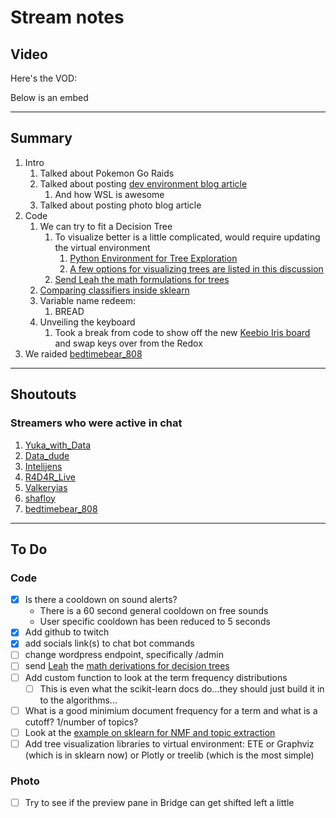 # Stream notes

## Video

Here's the VOD:

Below is an embed

---

## Summary

1. Intro
   1. Talked about Pokemon Go Raids
   2. Talked about posting [dev environment blog article](https://buenosds.dev/2022/08/02/easy-data-science-windows-10-wsl-dev-environment-setup/)
      1. And how WSL is awesome
   3. Talked about posting photo blog article
2. Code
   1. We can try to fit a Decision Tree
      1. To visualize better is a little complicated, would require updating the virtual environment
         1. [Python Environment for Tree Exploration](http://etetoolkit.org/)
         2. [A few options for visualizing trees are listed in this discussion](https://stackoverflow.com/questions/7670280/tree-plotting-in-python)
      2. [Send Leah the math formulations for trees](https://scikit-learn.org/stable/modules/tree.html#tree-mathematical-formulation)
   2. [Comparing classifiers inside sklearn](https://scikit-learn.org/stable/auto_examples/tree/plot_unveil_tree_structure.html#sphx-glr-auto-examples-tree-plot-unveil-tree-structure-py)
   3. Variable name redeem:
      1. BREAD
   4. Unveiling the keyboard
      1. Took a break from code to show off the new [Keebio Iris board](https://keeb.io/collections/iris-split-ergonomic-keyboard) and swap keys over from the Redox
3. We raided [bedtimebear_808](https://www.twitch.tv/bedtimebear_808)

---

## Shoutouts

### Streamers who were active in chat

1. [Yuka_with_Data](https://www.twitch.tv/yuka_with_data)
2. [Data_dude](https://www.twitch.tv/data_dude)
3. [Intelijens](https://www.twitch.tv/data_dude)
4. [R4D4R_Live](https://www.twitch.tv/R4D4R_Live)
5. [Valkeryias](https://www.twitch.tv/valkeryias)
6. [shafloy](https://www.twitch.tv/shafloy)
7. [bedtimebear_808](https://www.twitch.tv/bedtimebear_808)

---

## To Do

### Code

- [X] Is there a cooldown on sound alerts?
  - There is a 60 second general cooldown on free sounds
  - User specific cooldown has been reduced to 5 seconds
- [X] Add github to twitch
- [X] add socials link(s) to chat bot commands
- [ ] change wordpress endpoint, specifically /admin
- [ ] send [Leah](https://www.twitch.tv/LeahTCodes) the [math derivations for decision trees](https://scikit-learn.org/stable/modules/tree.html#tree-mathematical-formulation)
- [ ] Add custom function to look at the term frequency distributions
  - [ ] This is even what the scikit-learn docs do...they should just build it in to the algorithms...
- [ ] What is a good minimium document frequency for a term and what is a cutoff? 1/number of topics?
- [ ] Look at the [example on sklearn for NMF and topic extraction](https://scikit-learn.org/stable/auto_examples/applications/plot_topics_extraction_with_nmf_lda.html#sphx-glr-auto-examples-applications-plot-topics-extraction-with-nmf-lda-py)
- [ ] Add tree visualization libraries to virtual environment: ETE or Graphviz (which is in sklearn now) or Plotly or treelib (which is the most simple)

### Photo

- [ ] Try to see if the preview pane in Bridge can get shifted left a little
